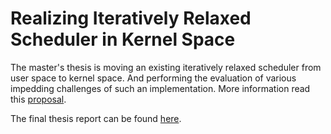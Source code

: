 # Realizing Iteratively Relaxed Scheduler in Kernel Space
The master's thesis is moving an existing iteratively relaxed scheduler from user space to kernel space. And performing the evaluation of various impedding challenges of such an implementation. More information read this [proposal](https://github.com/m4n1c22/mastersthesis/blob/master/Docs/Proposal/thesis_proposal.pdf).

The final thesis report can be found [here](https://github.com/m4n1c22/mastersthesis/blob/master/Docs/Thesis%20Report/main.pdf).
